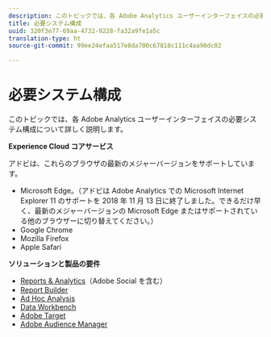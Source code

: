 ```yaml
---
description: このトピックでは、各 Adobe Analytics ユーザーインターフェイスの必要システム構成について詳しく説明します。
title: 必要システム構成
uuid: 320f3e77-69aa-4732-9228-fa32a9fe1a5c
translation-type: ht
source-git-commit: 99ee24efaa517e8da700c67818c111c4aa90dc02

---
```



# 必要システム構成

このトピックでは、各 Adobe Analytics ユーザーインターフェイスの必要システム構成について詳しく説明します。

**Experience Cloud コアサービス**

アドビは、これらのブラウザの最新のメジャーバージョンをサポートしています。

* Microsoft Edge。（アドビは Adobe Analytics での Microsoft Internet Explorer 11 のサポートを 2018 年 11 月 13 日に終了しました。できるだけ早く、最新のメジャーバージョンの Microsoft Edge またはサポートされている他のブラウザーに切り替えてください。）
* Google Chrome
* Mozilla Firefox
* Apple Safari

**ソリューションと製品の要件**

* [Reports &amp; Analytics](https://marketing.adobe.com/resources/help/ja_JP/sc/user/requirements.html)（Adobe Social を含む）
* [Report Builder](https://marketing.adobe.com/resources/help/ja_JP/arb/system_requirements.html)
* [Ad Hoc Analysis](https://marketing.adobe.com/resources/help/ja_JP/dsc/c_sys_reqs.html)
* [Data Workbench](https://marketing.adobe.com/resources/help/ja_JP/insight/install/c_Data_Workbench_Client_install.html)
* [Adobe Target](https://marketing.adobe.com/resources/help/ja_JP/target/ov/r_supported_browsers.html)
* [Adobe Audience Manager](https://docs.adobe.com/content/help/ja-JP/audience-manager/user-guide/reference/supported-browsers.html)

